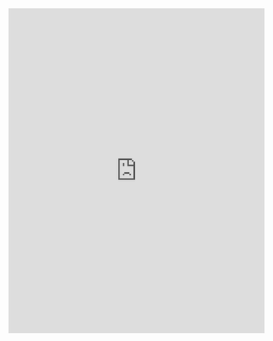 <iframe src="https://scribehow.com/embed/0203__Gather_Channels__29W-YEkCSQKCaS_zJNTBWA?removeLogo=true" width="100%" height="640" allowfullscreen frameborder="0"></iframe>